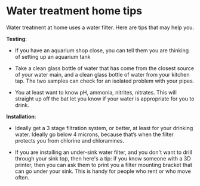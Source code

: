 [//]: # (
source: gpt-3 + jph editing
tags: water tips
)

# Water treatment home tips

Water treatment at home uses a water filter. Here are tips that may help you.

**Testing**:

* If you have an aquarium shop close, you can tell them you are thinking of setting up an aquarium tank

* Take a clean glass bottle of water that has come from the closest source of your water main, and a clean glass bottle of water from your kitchen tap. The two samples can check for an isolated problem with your pipes.

* You at least want to know pH, ammonia, nitrites, nitrates. This will straight up off the bat let you know if your water is appropriate for you to drink.

**Installation**:

* Ideally get a 3 stage filtration system, or better, at least for your drinking water. Ideally go below 4 microns, because that’s when the filter protects you from chlorine and chloramines.

* If you are installing an under-sink water filter, and you don't want to drill through your sink top, then here's a tip: if you know someone with a 3D printer, then you can ask them to print you a filter mounting bracket that can go under your sink. This is handy for people who rent or who move often.

